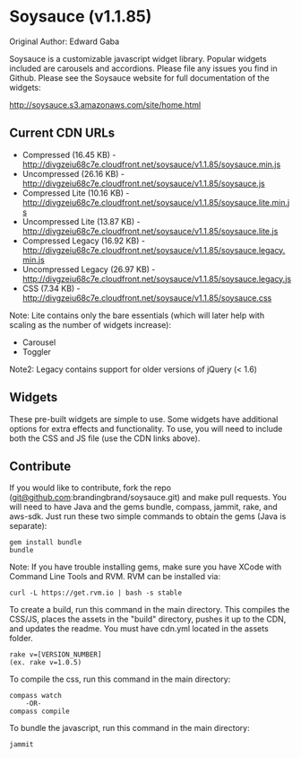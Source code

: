 # Soysauce (v1.1.85)
Original Author: Edward Gaba

Soysauce is a customizable javascript widget library. Popular widgets included are carousels and accordions. Please file any issues you find in Github. Please see the Soysauce website for full documentation of the widgets:

http://soysauce.s3.amazonaws.com/site/home.html

## Current CDN URLs
* Compressed (16.45 KB) - http://divgzeiu68c7e.cloudfront.net/soysauce/v1.1.85/soysauce.min.js
* Uncompressed (26.16 KB) - http://divgzeiu68c7e.cloudfront.net/soysauce/v1.1.85/soysauce.js
* Compressed Lite (10.16 KB) - http://divgzeiu68c7e.cloudfront.net/soysauce/v1.1.85/soysauce.lite.min.js
* Uncompressed Lite (13.87 KB) - http://divgzeiu68c7e.cloudfront.net/soysauce/v1.1.85/soysauce.lite.js
* Compressed Legacy (16.92 KB) - http://divgzeiu68c7e.cloudfront.net/soysauce/v1.1.85/soysauce.legacy.min.js
* Uncompressed Legacy (26.97 KB) - http://divgzeiu68c7e.cloudfront.net/soysauce/v1.1.85/soysauce.legacy.js
* CSS (7.34 KB) - http://divgzeiu68c7e.cloudfront.net/soysauce/v1.1.85/soysauce.css

Note: Lite contains only the bare essentials (which will later help with scaling as the number of widgets increase):
* Carousel
* Toggler

Note2: Legacy contains support for older versions of jQuery (< 1.6)

## Widgets
These pre-built widgets are simple to use. Some widgets have additional options for extra effects and functionality. To use, you will need to include both the CSS and JS file (use the CDN links above).

## Contribute
If you would like to contribute, fork the repo (git@github.com:brandingbrand/soysauce.git) and make pull requests. You will need to have Java and the gems bundle, compass, jammit, rake, and aws-sdk. Just run these two simple commands to obtain the gems (Java is separate):

	gem install bundle
	bundle

Note: If you have trouble installing gems, make sure you have XCode with Command Line Tools and RVM. RVM can be installed via:

	curl -L https://get.rvm.io | bash -s stable

To create a build, run this command in the main directory. This compiles the CSS/JS, places the assets in the "build" directory, pushes it up to the CDN, and updates the readme. You must have cdn.yml located in the assets folder.

	rake v=[VERSION_NUMBER]
	(ex. rake v=1.0.5)

To compile the css, run this command in the main directory:

	compass watch
		-OR-
	compass compile

To bundle the javascript, run this command in the main directory:

	jammit
